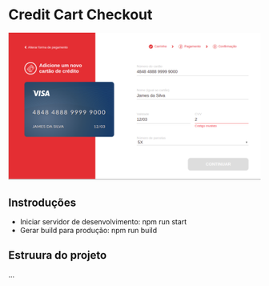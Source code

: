 # Credit Cart Checkout

![preview](credit-cart-checkout.png)

## Instroduções

- Iniciar servidor de desenvolvimento: npm run start
- Gerar build para produção: npm run build

## Estruura do projeto
...

